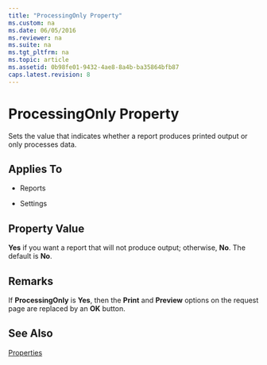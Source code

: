 ```yaml
---
title: "ProcessingOnly Property"
ms.custom: na
ms.date: 06/05/2016
ms.reviewer: na
ms.suite: na
ms.tgt_pltfrm: na
ms.topic: article
ms.assetid: 0b98fe01-9432-4ae8-8a4b-ba35864bfb87
caps.latest.revision: 8
---
```

# ProcessingOnly Property
Sets the value that indicates whether a report produces printed output or only processes data.  
  
## Applies To  
  
-   Reports  
  
-   Settings  
  
## Property Value  
 **Yes** if you want a report that will not produce output; otherwise, **No**. The default is **No**.  
  
## Remarks  
 If **ProcessingOnly** is **Yes**, then the **Print** and **Preview** options on the request page are replaced by an **OK** button.  
  
## See Also  
 [Properties](Properties.md)